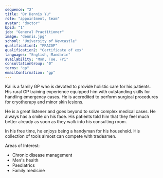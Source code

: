 ```yaml
---
sequence: "2"
title: "Dr Dennis Yu"
role: "appointment, team"
avatar: "doctor"
bpid: "1"
job: "General Practitioner"
image: "dennis.jpg"
school: "University of Newcastle"
qualification1: "FRACGP"
qualification2: "Certificate of xxx"
languages: "English, Mandarin"
availability: "Mon, Tue, Fri"
consultationGroup: "0"
terms: "gp"
emailConfirmation: "gp"
---
```


Kai is a family GP who is devoted to provide holistic care for his patients. His rural GP training experience equipped him with outstanding skills for handling emergency cases. He is accredited to perform surgical procedures for cryotherapy and minor skin lesions.    

He is a great listener and goes beyond to solve complex medical cases. He always has a smile on his face. His patients told him that they feel much better already as soon as they walk into his consulting room.    

In his free time, he enjoys being a handyman for his household. His collection of tools almost can compete with tradesmen.    

Areas of Interest:
- Chronic disease management 
- Men's health
- Paediatrics
- Family medicine 